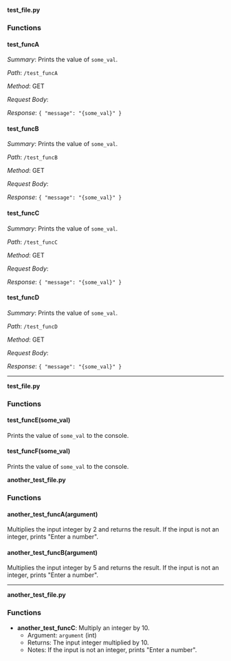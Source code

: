 **test_file.py**

### Functions

#### test_funcA

_Summary_: Prints the value of `some_val`.

_Path_: `/test_funcA`

_Method_: GET

_Request Body_:

_Response_: `{ "message": "{some_val}" }`

#### test_funcB

_Summary_: Prints the value of `some_val`.

_Path_: `/test_funcB`

_Method_: GET

_Request Body_:

_Response_: `{ "message": "{some_val}" }`

#### test_funcC

_Summary_: Prints the value of `some_val`.

_Path_: `/test_funcC`

_Method_: GET

_Request Body_:

_Response_: `{ "message": "{some_val}" }`

#### test_funcD

_Summary_: Prints the value of `some_val`.

_Path_: `/test_funcD`

_Method_: GET

_Request Body_:

_Response_: `{ "message": "{some_val}" }`

---

**test_file.py**

### Functions

#### test_funcE(some_val)

Prints the value of `some_val` to the console.

#### test_funcF(some_val)

Prints the value of `some_val` to the console.

**another_test_file.py**

### Functions

#### another_test_funcA(argument)

Multiplies the input integer by 2 and returns the result. If the input is not an integer, prints "Enter a number".

#### another_test_funcB(argument)

Multiplies the input integer by 5 and returns the result. If the input is not an integer, prints "Enter a number".

---

**another_test_file.py**

### Functions

- **another_test_funcC**: Multiply an integer by 10.
  - Argument: `argument` (int)
  - Returns: The input integer multiplied by 10.
  - Notes: If the input is not an integer, prints "Enter a number".
